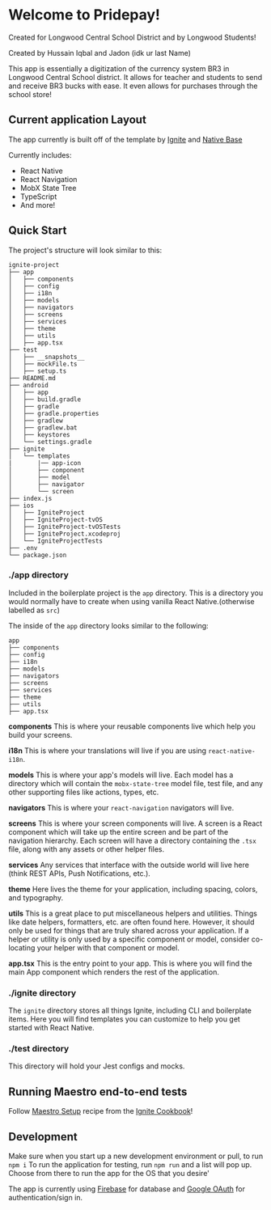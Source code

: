 # Welcome to Pridepay! 
Created for Longwood Central School District and by Longwood Students!

Created by Hussain Iqbal and Jadon (idk ur last Name)

This app is essentially a digitization of the currency system BR3 in Longwood Central School district. It allows for teacher and students to send and receive BR3 bucks with ease. It even allows for purchases through the school store!


## Current application Layout

The app currently is built off of the template by [Ignite](https://github.com/infinitered/ignite) and [Native Base](https://nativebase.io/)

Currently includes:

- React Native
- React Navigation
- MobX State Tree
- TypeScript
- And more!

## Quick Start

The project's structure will look similar to this:

```
ignite-project
├── app
│   ├── components
│   ├── config
│   ├── i18n
│   ├── models
│   ├── navigators
│   ├── screens
│   ├── services
│   ├── theme
│   ├── utils
│   ├── app.tsx
├── test
│   ├── __snapshots__
│   ├── mockFile.ts
│   ├── setup.ts
├── README.md
├── android
│   ├── app
│   ├── build.gradle
│   ├── gradle
│   ├── gradle.properties
│   ├── gradlew
│   ├── gradlew.bat
│   ├── keystores
│   └── settings.gradle
├── ignite
│   └── templates
|       |── app-icon
│       ├── component
│       ├── model
│       ├── navigator
│       └── screen
├── index.js
├── ios
│   ├── IgniteProject
│   ├── IgniteProject-tvOS
│   ├── IgniteProject-tvOSTests
│   ├── IgniteProject.xcodeproj
│   └── IgniteProjectTests
├── .env
└── package.json

```

### ./app directory

Included in the boilerplate project is the `app` directory. This is a directory you would normally have to create when using vanilla React Native.(otherwise labelled as `src`)

The inside of the `app` directory looks similar to the following:

```
app
├── components
├── config
├── i18n
├── models
├── navigators
├── screens
├── services
├── theme
├── utils
├── app.tsx
```

**components**
This is where your reusable components live which help you build your screens.

**i18n**
This is where your translations will live if you are using `react-native-i18n`.

**models**
This is where your app's models will live. Each model has a directory which will contain the `mobx-state-tree` model file, test file, and any other supporting files like actions, types, etc.

**navigators**
This is where your `react-navigation` navigators will live.

**screens**
This is where your screen components will live. A screen is a React component which will take up the entire screen and be part of the navigation hierarchy. Each screen will have a directory containing the `.tsx` file, along with any assets or other helper files.

**services**
Any services that interface with the outside world will live here (think REST APIs, Push Notifications, etc.).

**theme**
Here lives the theme for your application, including spacing, colors, and typography.

**utils**
This is a great place to put miscellaneous helpers and utilities. Things like date helpers, formatters, etc. are often found here. However, it should only be used for things that are truly shared across your application. If a helper or utility is only used by a specific component or model, consider co-locating your helper with that component or model.

**app.tsx** This is the entry point to your app. This is where you will find the main App component which renders the rest of the application.

### ./ignite directory

The `ignite` directory stores all things Ignite, including CLI and boilerplate items. Here you will find templates you can customize to help you get started with React Native.

### ./test directory

This directory will hold your Jest configs and mocks.

## Running Maestro end-to-end tests

Follow [Maestro Setup](https://ignitecookbook.com/docs/recipes/MaestroSetup) recipe from the [Ignite Cookbook](https://ignitecookbook.com/)!

## Development

Make sure when you start up a new development environment or pull, to run  `npm i`
To run the application for testing, run `npm run` and a list will pop up. Choose from there to run the app for the OS that you desire'

The app is currently using [Firebase](https://console.firebase.google.com/u/0/) for database and [Google OAuth](https://console.cloud.google.com/getting-started?project=pridepay-384911&supportedpurview=project) for authentication/sign in.
